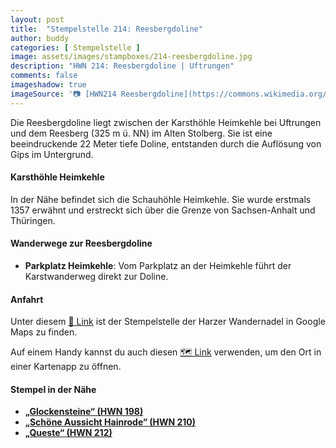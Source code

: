 ```yaml
---
layout: post
title:  "Stempelstelle 214: Reesbergdoline"
author: buddy
categories: [ Stempelstelle ]
image: assets/images/stampboxes/214-reesbergdoline.jpg
description: "HWN 214: Reesbergdoline | Uftrungen"
comments: false
imageshadow: true
imageSource: '📷 [HWN214 Reesbergdoline](https://commons.wikimedia.org/wiki/File:HWN214_Reesbergdoline.jpg) von <a href="https://en.wikipedia.org/wiki/de:User:Miebner" class="extiw" title="w:de:User:Miebner">w:de:User:Miebner</a> unter Lizenz [CC BY-SA 4.0](https://creativecommons.org/licenses/by-sa/4.0)'
---
```


Die Reesbergdoline liegt zwischen der Karsthöhle Heimkehle bei Uftrungen und dem Reesberg (325 m ü. NN) im Alten Stolberg. Sie ist eine beeindruckende 22 Meter tiefe Doline, entstanden durch die Auflösung von Gips im Untergrund. 

#### Karsthöhle Heimkehle

In der Nähe befindet sich die Schauhöhle Heimkehle. Sie wurde erstmals 1357 erwähnt und erstreckt sich über die Grenze von Sachsen-Anhalt und Thüringen. 

#### Wanderwege zur Reesbergdoline

- **Parkplatz Heimkehle**: Vom Parkplatz an der Heimkehle führt der Karstwanderweg direkt zur Doline. 

#### Anfahrt

Unter diesem [📍 Link](https://www.google.com/maps/dir/?api=1&origin=&destination=51.49778%2C%2010.94777) ist der Stempelstelle der Harzer Wandernadel in Google Maps zu finden.

<div class="android-only">
  Auf einem Handy kannst du auch diesen 
  <a href="geo:51.49778,10.94777">🗺️ Link</a> 
  verwenden, um den Ort in einer Kartenapp zu öffnen.
  <p></p>
</div>

#### Stempel in der Nähe

- [**„Glockensteine“ (HWN 198)**](/stempelstelle-198-glockensteine)
- [**„Schöne Aussicht Hainrode“ (HWN 210)**](/stempelstelle-210-schoene-aussicht-hainrode)
- [**„Queste“ (HWN 212)**](/stempelstelle-212-an-der-queste)
